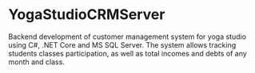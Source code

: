 # YogaStudioCRMServer
 
Backend development of customer management system for yoga studio using C#, .NET Core and MS SQL Server.
The system allows tracking students classes participation, as well as total incomes and debts of any month and class.  
